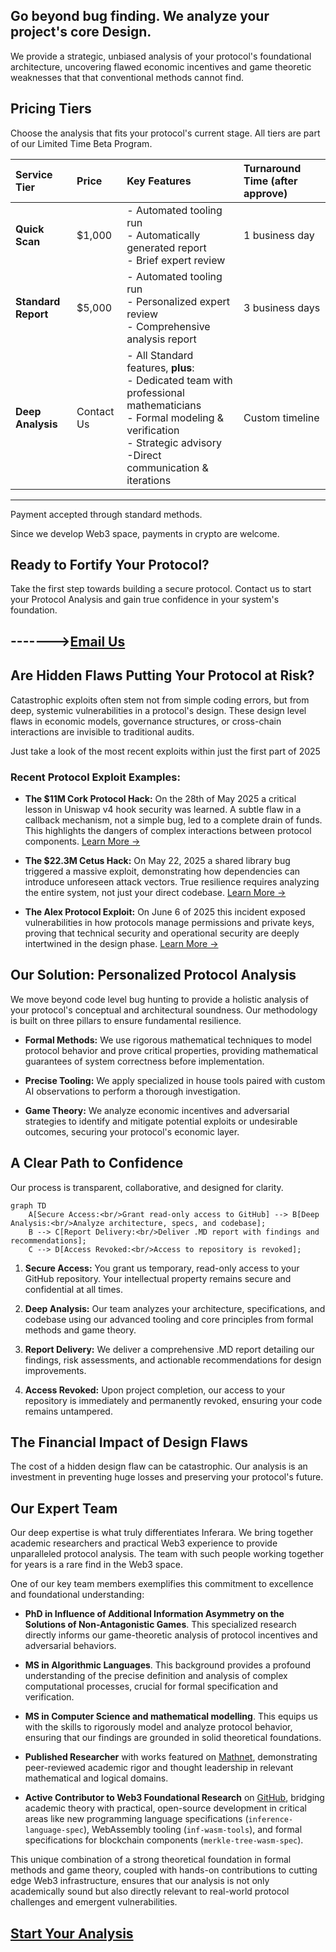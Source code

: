 ## Go beyond bug finding. We analyze your project's core Design.

We provide a strategic, unbiased analysis of your protocol's foundational architecture, uncovering flawed economic incentives and game theoretic weaknesses that that conventional methods cannot find.

## Pricing Tiers

Choose the analysis that fits your protocol's current stage. All tiers are part of our Limited Time Beta Program.

| Service Tier      | Price       | Key Features                                                                                                                                                                                                                                                             | Turnaround Time (after approve)   |
| :---------------- | :---------- | :----------------------------------------------------------------------------------------------------------------------------------------------------------------------------------------------------------------------------------------------------------------------- | :----------------- |
| **Quick Scan** | $1,000      | - Automated tooling run<br>- Automatically generated report<br>- Brief expert review                                                                                                                                                                                   | 1 business day     |
| **Standard Report** | $5,000      | - Automated tooling run<br>- Personalized expert review<br>- Comprehensive analysis report<br>                                                                                                                                  | 3 business days    |
| **Deep Analysis** | Contact Us  | - All Standard features, **plus**:<br>- Dedicated team with professional mathematicians<br>- Formal modeling & verification<br>- Strategic advisory<br>-Direct communication & iterations                                                                                       | Custom timeline    |
---
Payment accepted through standard methods.

Since we develop Web3 space, payments in crypto are welcome.

## Ready to Fortify Your Protocol?

Take the first step towards building a secure protocol. Contact us to start your Protocol Analysis and gain true confidence in your system's foundation.

------->[Email Us](mailto:info@inferara.com)
---

## Are Hidden Flaws Putting Your Protocol at Risk?

Catastrophic exploits often stem not from simple coding errors, but from deep, systemic vulnerabilities in a protocol's design. These design level flaws in economic models, governance structures, or cross-chain interactions are invisible to traditional audits.

Just take a look of the most recent exploits within just the first part of 2025
### Recent Protocol Exploit Examples:


* **The $11M Cork Protocol Hack:** On the 28th of May 2025 
a critical lesson in Uniswap v4 hook security was learned. A subtle flaw in a callback mechanism, not a simple bug, led to a complete drain of funds. This highlights the dangers of complex interactions between protocol components.
    [Learn More →](https://dedaub.com/blog/the-11m-cork-protocol-hack-a-critical-lesson-in-uniswap-v4-hook-security/)

* **The $22.3M Cetus Hack:** On May 22, 2025 a shared library bug triggered a massive exploit, demonstrating how dependencies can introduce unforeseen attack vectors. True resilience requires analyzing the entire system, not just your direct codebase.
    [Learn More →](https://www.merklescience.com/blog/hack-track-how-a-shared-library-bug-triggered-the-223m-cetus-hack)

* **The Alex Protocol Exploit:** On June 6 of 2025 this incident exposed vulnerabilities in how protocols manage permissions and private keys, proving that technical security and operational security are deeply intertwined in the design phase.
    [Learn More →](https://www.onesafe.io/blog/alex-protocol-exploit-lessons-in-defi-security)

## Our Solution: Personalized Protocol Analysis

We move beyond code level bug hunting to provide a holistic analysis of your protocol's conceptual and architectural soundness. Our methodology is built on three pillars to ensure fundamental resilience.

* **Formal Methods:** We use rigorous mathematical techniques to model protocol behavior and prove critical properties, providing mathematical guarantees of system correctness before implementation.

* **Precise Tooling:** We apply specialized in house tools paired with custom AI observations to perform a thorough investigation. 

* **Game Theory:** We analyze economic incentives and adversarial strategies to identify and mitigate potential exploits or undesirable outcomes, securing your protocol's economic layer.

## A Clear Path to Confidence

Our process is transparent, collaborative, and designed for clarity.


```mermaid
graph TD
    A[Secure Access:<br/>Grant read-only access to GitHub] --> B[Deep Analysis:<br/>Analyze architecture, specs, and codebase];
    B --> C[Report Delivery:<br/>Deliver .MD report with findings and recommendations];
    C --> D[Access Revoked:<br/>Access to repository is revoked];
```

1.  **Secure Access:** You grant us temporary, read-only access to your GitHub repository. Your intellectual property remains secure and confidential at all times.

2.  **Deep Analysis:** Our team analyzes your architecture, specifications, and codebase using our advanced tooling and core principles from formal methods and game theory.

3.  **Report Delivery:** We deliver a comprehensive .MD report detailing our findings, risk assessments, and actionable recommendations for design improvements.

4.  **Access Revoked:** Upon project completion, our access to your repository is immediately and permanently revoked, ensuring your code remains untampered.


## The Financial Impact of Design Flaws

The cost of a hidden design flaw can be catastrophic. Our analysis is an investment in preventing huge losses and preserving your protocol's future.


## Our Expert Team

Our deep expertise is what truly differentiates Inferara. We bring together academic researchers and practical Web3 experience to provide unparalleled protocol analysis. The team with such people working together for years is a rare find in the Web3 space.

One of our key team members exemplifies this commitment to excellence and foundational understanding:

* **PhD in Influence of Additional Information Asymmetry on the Solutions of Non-Antagonistic Games**. This specialized research directly informs our game-theoretic analysis of protocol incentives and adversarial behaviors.

* **MS in Algorithmic Languages**. This background provides a profound understanding of the precise definition and analysis of complex computational processes, crucial for formal specification and verification.

* **MS in Computer Science and mathematical modelling**. This equips us with the skills to rigorously model and analyze protocol behavior, ensuring that our findings are grounded in solid theoretical foundations.

* **Published Researcher** with works featured on [Mathnet](https://www.mathnet.ru/php/person.phtml?option_lang=eng&personid=147678), demonstrating peer-reviewed academic rigor and thought leadership in relevant mathematical and logical domains.

* **Active Contributor to Web3 Foundational Research** on [GitHub](https://github.com/Inferara), bridging academic theory with practical, open-source development in critical areas like new programming language specifications (`inference-language-spec`), WebAssembly tooling (`inf-wasm-tools`), and formal specifications for blockchain components (`merkle-tree-wasm-spec`).

This unique combination of a strong theoretical foundation in formal methods and game theory, coupled with hands-on contributions to cutting edge Web3 infrastructure, ensures that our analysis is not only academically sound but also directly relevant to real-world protocol challenges and emergent vulnerabilities.


## [Start Your Analysis](mailto:info@inferara.com)
